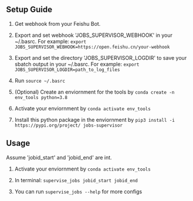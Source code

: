 ## Setup Guide

1. Get webhook from your Feishu Bot. 

2. Export and set webhook 'JOBS_SUPERVISOR_WEBHOOK' in your ~/.basrc. For example:
``export JOBS_SUPERVISOR_WEBHOOK=https://open.feishu.cn/your-webhook``

3. Export and set the directory 'JOBS_SUPERVISOR_LOGDIR' to save your sbatch output in your ~/.basrc. For example:
``export JOBS_SUPERVISOR_LOGDIR=path_to_log_files``

3. Run `source ~/.basrc`

4. (Optional) Create an enviornment for the tools by `conda create -n env_tools python=3.8` 

5. Activate your enviornment by `conda activate env_tools`

6. Install this python package in the enviornment by `pip3 install -i https://pypi.org/project/ jobs-supervisor`


## Usage

Assume 'jobid_start' and 'jobid_end' are int.

1. Activate your enviornment by `conda activate env_tools`

2. In terminal:
``supervise_jobs jobid_start jobid_end``

3. You can run `supervise_jobs --help` for more configs



